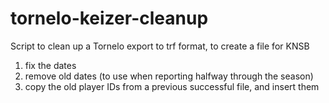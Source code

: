 # tornelo-keizer-cleanup
Script to clean up a Tornelo export to trf format, to create a file for KNSB

1. fix the dates
2. remove old dates (to use when reporting halfway through the season)
3. copy the old player IDs from a previous successful file, and insert them
